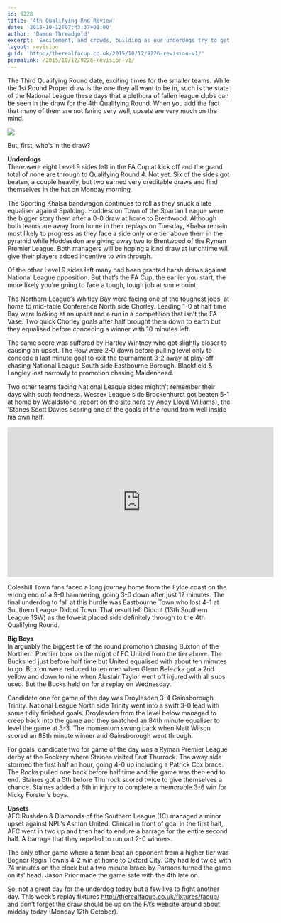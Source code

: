 ```yaml
---
id: 9228
title: '4th Qualifying Rnd Review'
date: '2015-10-12T07:43:37+01:00'
author: 'Damon Threadgold'
excerpt: 'Excitement, and crowds, building as our underdogs try to get a shot at the National League.'
layout: revision
guid: 'http://therealfacup.co.uk/2015/10/12/9226-revision-v1/'
permalink: /2015/10/12/9226-revision-v1/
---
```


The Third Qualifying Round date, exciting times for the smaller teams. While the 1st Round Proper draw is the one they all want to be in, such is the state of the National League these days that a plethora of fallen league clubs can be seen in the draw for the 4th Qualifying Round. When you add the fact that many of them are not faring very well, upsets are very much on the mind.

![](https://lh3.googleusercontent.com/-vBc9_BaZa4w/VhtWdCiOQaI/AAAAAAAAFsE/FcHhs4IytXg/s720-Ic42/3QR.jpg)

But, first, who’s in the draw?

**Underdogs**  
There were eight Level 9 sides left in the FA Cup at kick off and the grand total of none are through to Qualifying Round 4. Not yet. Six of the sides got beaten, a couple heavily, but two earned very creditable draws and find themselves in the hat on Monday morning.

The Sporting Khalsa bandwagon continues to roll as they snuck a late equaliser against Spalding. Hoddesdon Town of the Spartan League were the bigger story them after a 0-0 draw at home to Brentwood. Although both teams are away from home in their replays on Tuesday, Khalsa remain most likely to progress as they face a side only one tier above them in the pyramid while Hoddesdon are giving away two to Brentwood of the Ryman Premier League. Both managers will be hoping a kind draw at lunchtime will give their players added incentive to win through.

Of the other Level 9 sides left many had been granted harsh draws against National League opposition. But that’s the FA Cup, the earlier you start, the more likely you’re going to face a tough, tough job at some point.

The Northern League’s Whitley Bay were facing one of the toughest jobs, at home to mid-table Conference North side Chorley. Leading 1-0 at half time Bay were looking at an upset and a run in a competition that isn’t the FA Vase. Two quick Chorley goals after half brought them down to earth but they equalised before conceding a winner with 10 minutes left.

The same score was suffered by Hartley Wintney who got slightly closer to causing an upset. The Row were 2-0 down before pulling level only to concede a last minute goal to exit the tournament 3-2 away at play-off chasing National League South side Eastbourne Borough. Blackfield &amp; Langley lost narrowly to promotion chasing Maidenhead.

Two other teams facing National League sides mightn’t remember their days with such fondness. Wessex League side Brockenhurst got beaten 5-1 at home by Wealdstone ([report on the site here by Andy Lloyd Williams](http://therealfacup.co.uk/2015/10/12/brockenhurst-1-5-wealdstone/)), the ‘Stones Scott Davies scoring one of the goals of the round from well inside his own half.

<iframe allow="accelerometer; autoplay; clipboard-write; encrypted-media; gyroscope; picture-in-picture" allowfullscreen="" frameborder="0" height="338" src="https://www.youtube.com/embed/npaxTzkFKWQ?feature=oembed" title="GOAL Davies (filmed by StonesGoals) Brockenhurst 1-5 Wealdstone" width="600"></iframe>

Coleshill Town fans faced a long journey home from the Fylde coast on the wrong end of a 9-0 hammering, going 3-0 down after just 12 minutes. The final underdog to fall at this hurdle was Eastbourne Town who lost 4-1 at Southern League Didcot Town. That result left Didcot (13th Southern League 1SW) as the lowest placed side definitely through to the 4th Qualifying Round.

**Big Boys**  
In arguably the biggest tie of the round promotion chasing Buxton of the Northern Premier took on the might of FC United from the tier above. The Bucks led just before half time but United equalised with about ten minutes to go. Buxton were reduced to ten men when Glenn Belezika got a 2nd yellow and down to nine when Alastair Taylor went off injured with all subs used. But the Bucks held on for a replay on Wednesday.

Candidate one for game of the day was Droylesden 3-4 Gainsborough Trinity. National League North side Trinity went into a swift 3-0 lead with some tidily finished goals. Droylesden from the level below managed to creep back into the game and they snatched an 84th minute equaliser to level the game at 3-3. The momentum swung back when Matt Wilson scored an 88th minute winner and Gainsborough went through.

For goals, candidate two for game of the day was a Ryman Premier League derby at the Rookery where Staines visited East Thurrock. The away side stormed the first half an hour, going 4-0 up including a Patrick Cox brace. The Rocks pulled one back before half time and the game was then end to end. Staines got a 5th before Thurrock scored twice to give themselves a chance. Staines added a 6th in injury to complete a memorable 3-6 win for Nicky Forster’s boys.

**Upsets**  
AFC Rushden &amp; Diamonds of the Southern League (1C) managed a minor upset against NPL’s Ashton United. Clinical in front of goal in the first half, AFC went in two up and then had to endure a barrage for the entire second half. A barrage that they repelled to run out 2-0 winners.

The only other game where a team beat an opponent from a higher tier was Bognor Regis Town’s 4-2 win at home to Oxford City. City had led twice with 74 minutes on the clock but a two minute brace by Parsons turned the game on its’ head. Jason Prior made the game safe with the 4th late on.

So, not a great day for the underdog today but a few live to fight another day. This week’s replay fixtures <http://therealfacup.co.uk/fixtures/facup/> and don’t forget the draw should be up on the FA’s website around about midday today (Monday 12th October).